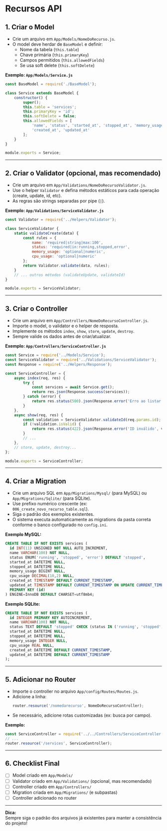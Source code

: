 # Recursos API

## 1. Criar o Model

- Crie um arquivo em `App/Models/NomeDoRecurso.js`.
- O model deve herdar de `BaseModel` e definir:
  - Nome da tabela (`this.table`)
  - Chave primária (`this.primaryKey`)
  - Campos permitidos (`this.allowedFields`)
  - Se usa soft delete (`this.softDelete`)

**Exemplo: `App/Models/Service.js`**
```js
const BaseModel = require('./BaseModel');

class Service extends BaseModel {
    constructor() {
        super();
        this.table = 'services';
        this.primaryKey = 'id';
        this.softDelete = false;
        this.allowedFields = [
            'name', 'status', 'started_at', 'stopped_at', 'memory_usage', 'cpu_usage',
            'created_at', 'updated_at'
        ];
    }
}

module.exports = Service;
```

---

## 2. Criar o Validator (opcional, mas recomendado)

- Crie um arquivo em `App/Validations/NomeDoRecursoValidator.js`.
- Use o helper `Validator` e defina métodos estáticos para cada operação (create, update, id, etc).
- As regras são strings separadas por pipe (`|`).

**Exemplo: `App/Validations/ServiceValidator.js`**
```js
const Validator = require('../Helpers/Validator');

class ServiceValidator {
    static validateCreate(data) {
        const rules = {
            name: 'required|string|max:100',
            status: 'required|in:running,stopped,error',
            memory_usage: 'optional|numeric',
            cpu_usage: 'optional|numeric'
        };
        return Validator.validate(data, rules);
    }
    // ... outros métodos (validateUpdate, validateId)
}

module.exports = ServiceValidator;
```

---

## 3. Criar o Controller

- Crie um arquivo em `App/Controllers/NomeDoRecursoController.js`.
- Importe o model, o validator e o helper de resposta.
- Implemente os métodos `index`, `show`, `store`, `update`, `destroy`.
- Sempre valide os dados antes de criar/atualizar.

**Exemplo: `App/Controllers/ServiceController.js`**
```js
const Service = require('../Models/Service');
const ServiceValidator = require('../Validations/ServiceValidator');
const Response = require('../Helpers/Response');

const ServiceController = {
    async index(req, res) {
        try {
            const services = await Service.get();
            return res.json(Response.success(services));
        } catch (error) {
            return res.status(500).json(Response.error('Erro ao listar serviços.', null));
        }
    },
    async show(req, res) {
        const validation = ServiceValidator.validateId(req.params.id);
        if (!validation.isValid) {
            return res.status(422).json(Response.error('ID inválido', validation.errors));
        }
        // ...
    },
    // store, update, destroy...
};

module.exports = ServiceController;
```

---

## 4. Criar a Migration

- Crie um arquivo SQL em `App/Migrations/Mysql/` (para MySQL) ou `App/Migrations/Sqlite/` (para SQLite).
- Use prefixo numérico crescente (ex: `006_create_novo_recurso_table.sql`).
- Siga o padrão dos exemplos existentes.
- O sistema executa automaticamente as migrations da pasta correta conforme o banco configurado no `config.ini`.

**Exemplo MySQL:**
```sql
CREATE TABLE IF NOT EXISTS services (
  id INT(11) UNSIGNED NOT NULL AUTO_INCREMENT,
  name VARCHAR(100) NOT NULL,
  status ENUM('running', 'stopped', 'error') DEFAULT 'stopped',
  started_at DATETIME NULL,
  stopped_at DATETIME NULL,
  memory_usage BIGINT NULL,
  cpu_usage DECIMAL(10,2) NULL,
  created_at TIMESTAMP DEFAULT CURRENT_TIMESTAMP,
  updated_at TIMESTAMP DEFAULT CURRENT_TIMESTAMP ON UPDATE CURRENT_TIMESTAMP,
  PRIMARY KEY (id)
) ENGINE=InnoDB DEFAULT CHARSET=utf8mb4;
```

**Exemplo SQLite:**
```sql
CREATE TABLE IF NOT EXISTS services (
  id INTEGER PRIMARY KEY AUTOINCREMENT,
  name VARCHAR(100) NOT NULL,
  status TEXT DEFAULT 'stopped' CHECK (status IN ('running', 'stopped', 'error')),
  started_at DATETIME NULL,
  stopped_at DATETIME NULL,
  memory_usage INTEGER NULL,
  cpu_usage REAL NULL,
  created_at DATETIME DEFAULT CURRENT_TIMESTAMP,
  updated_at DATETIME DEFAULT CURRENT_TIMESTAMP
);
```

---

## 5. Adicionar no Router

- Importe o controller no arquivo `App/config/Routes/Routes.js`.
- Adicione a linha:
  ```js
  router.resource('/nomedarecurso', NomeDoRecursoController);
  ```
- Se necessário, adicione rotas customizadas (ex: busca por campo).

**Exemplo:**
```js
const ServiceController = require('../../Controllers/ServiceController');
// ...
router.resource('/services', ServiceController);
```

---

## 6. Checklist Final

- [ ] Model criado em `App/Models/`
- [ ] Validator criado em `App/Validations/` (opcional, mas recomendado)
- [ ] Controller criado em `App/Controllers/`
- [ ] Migration criada em `App/Migrations/` (e subpastas)
- [ ] Controller adicionado no router

---

**Dica:**  
Sempre siga o padrão dos arquivos já existentes para manter a consistência do projeto! 